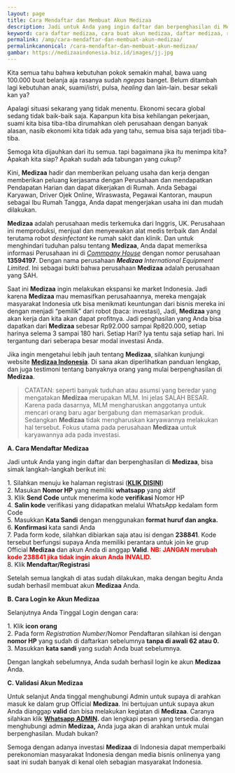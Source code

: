 ```yaml
---
layout: page
title: Cara Mendaftar dan Membuat Akun Medizaa
description: Jadi untuk Anda yang ingin daftar dan berpenghasilan di Medizaa, bisa simak langkah-langkah berikut ini 1. Silahkan menuju ke halaman registrasi (KLIK DISINI) 2. Masukan Nomor HP yang memiliki whatsapp yang aktif.
keyword: cara daftar medizaa, cara buat akun medizaa, daftar medizaa, registrasi medizaa
permalink: /amp/cara-mendaftar-dan-membuat-akun-medizaa/
permalinkcanonical: /cara-mendaftar-dan-membuat-akun-medizaa/
gambar: https://medizaaindonesia.biz.id/images/jj.jpg
---
```

Kita semua tahu bahwa kebutuhan pokok semakin mahal, bawa uang 100.000 buat belanja aja rasanya sudah _ngepas_ banget. Belum ditambah lagi kebutuhan anak, suami/istri, pulsa, _healing_ dan lain-lain. besar sekali kan ya?

Apalagi situasi sekarang yang tidak menentu. Ekonomi secara global sedang tidak baik-baik saja. Kapanpun kita bisa kehilangan pekerjaan, suami kita bisa tiba-tiba dirumahkan oleh perusahaan dengan banyak alasan, nasib ekonomi kita tidak ada yang tahu, semua bisa saja terjadi tiba-tiba.

Semoga kita dijauhkan dari itu semua. tapi bagaimana jika itu menimpa kita? Apakah kita siap? Apakah sudah ada tabungan yang cukup?

Kini, **Medizaa** hadir dan memberikan peluang usaha dan kerja dengan memberikan peluang kerjasama dengan Perusahaan dan mendapatkan Pendapatan Harian dan dapat dikerjakan di Rumah. Anda Sebagai Karyawan, Driver Ojek Online, Wiraswasta, Pegawai Kantoran, maupun sebagai Ibu Rumah Tangga, Anda dapat mengerjakan usaha ini dan mudah dilakukan.

**Medizaa** adalah perusahaan medis terkemuka dari Inggris, UK. Perusahaan ini memproduksi, menjual dan menyewakan alat medis terbaik dan Andal terutama robot _desinfectant_ ke rumah sakit dan klinik. Dan untuk menghindari tuduhan palsu tentang **Medizaa**, Anda dapat memeriksa informasi Perusahaan ini di [_Commpany_ _House_](https://find-and-update.company-information.service.gov.uk/company/13594197) dengan nomor perusahaan **13594197**. Dengan nama perusahaan _**Medizaa** International Equipment Limited_. Ini sebagai bukti bahwa perusahaan **Medizaa** adalah perusahaan yang SAH.

Saat ini **Medizaa** ingin melakukan ekspansi ke market Indonesia. Jadi karena **Medizaa** mau memasifkan perusahaannya, mereka mengajak masyarakat Indonesia utk bisa menikmati keuntungan dari bisnis mereka ini dengan menjadi “pemilik” dari robot (baca: investasi), Jadi, **Medizaa** yang akan kerja dan kita akan dapat profitnya. Jadi penghasilan yang Anda bisa dapatkan dari **Medizaa** sebesar Rp92.000 sampai Rp820.000, setiap harinya selema 3 sampai 180 hari. Setiap Hari? Iya tentu saja setiap hari. Ini tergantung dari seberapa besar modal investasi Anda.

Jika ingin mengetahui lebih jauh tentang **Medizaa**, silahkan kunjungi website [**Medizaa Indonesia**](/). Di sana akan diperlihatkan panduan lengkap, dan juga testimoni tentang banyaknya orang yang mulai berpenghasilan di **Medizaa**.

> CATATAN: seperti banyak tuduhan atau asumsi yang beredar yang mengatakan **Medizaa** merupakan MLM. Ini jelas SALAH BESAR. Karena pada dasarnya, MLM mengharuskan anggotanya untuk mencari orang baru agar bergabung dan memasarkan produk. Sedangkan **Medizaa** tidak mengharuskan karyawannya melakukan hal tersebut. Fokus utama pada perusahaan **Medizaa** untuk karyawannya ada pada investasi.

**A. Cara Mendaftar Medizaa**

Jadi untuk Anda yang ingin daftar dan berpenghasilan di **Medizaa**, bisa simak langkah-langkah berikut ini:

1\. Silahkan menuju ke halaman registrasi ([**KLIK DISINI**](/daftar/))  
2\. Masukan **Nomor HP** yang memiliki **whatsapp** yang aktif  
3\. Klik **Send Code** untuk menerima kode **verifikasi** Nomor HP  
4\. **Salin kode** verifikasi yang didapatkan melalui WhatsApp kedalam form Code  
5\. Masukkan **Kata Sandi** dengan menggunakan **format huruf dan angka.**  
6\. **Konfirmasi** kata sandi Anda  
7\. Pada form kode, silahkan dibiarkan saja atau isi dengan **238841**. Kode tersebut berfungsi supaya Anda memiliki perantara untuk join ke grup Official **Medizaa** dan akun Anda di anggap **Valid**. **<span style="color: red;">NB: JANGAN merubah kode 238841 jika tidak ingin akun Anda INVALID.</span>**  
8\. Klik **Mendaftar/Registrasi**

Setelah semua langkah di atas sudah dilakukan, maka dengan begitu Anda sudah berhasil membuat akun **Medizaa** Anda.

**B. Cara Login ke Akun Medizaa**

Selanjutnya Anda Tinggal Login dengan cara:

1\. Klik **icon orang**  
2\. Pada form _Registration Number_/Nomor Pendaftaran silahkan isi dengan **nomor HP** yang sudah di daftarkan sebelumnya **tanpa di awali 62 atau 0.**  
3\. Masukkan **kata sandi** yang sudah Anda buat sebelumnya.

Dengan langkah sebelumnya, Anda sudah berhasil login ke akun **Medizaa** Anda.

**C. Validasi Akun Medizaa**

Untuk selanjut Anda tinggal menghubungi Admin untuk supaya di arahkan masuk ke dalam grup Official **Medizaa**. Ini bertujuan untuk supaya akun Anda dianggap **valid** dan bisa melakukan kegiatan di **Medizaa**. Caranya silahkan klik [**Whatsapp ADMIN**](https://m.sophiainstitute.id/dt9E)**.** dan lengkapi pesan yang tersedia. dengan menghubungi admin **Medizaa,** Anda juga akan di arahkan untuk mulai berpenghasilan. Mudah bukan?

Semoga dengan adanya investasi **Medizaa** di Indonesia dapat memperbaiki perekonomian masyarakat Indonesia dengan media bisnis onlinenya yang saat ini sudah banyak di kenal oleh sebagian masyarakat Indonesia.
